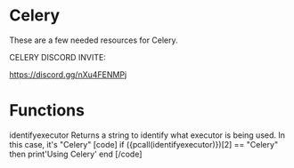 # Celery
These are a few needed resources for Celery.

CELERY DISCORD INVITE: 

https://discord.gg/nXu4FENMPj

# Functions

identifyexecutor
Returns a string to identify what executor is being used. In this case, it's "Celery"
[code]
if ({pcall(identifyexecutor)})[2] == "Celery" then
    print'Using Celery'
end
[/code]

